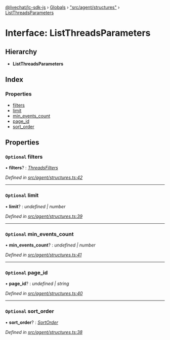 [@livechat/lc-sdk-js](../README.md) › [Globals](../globals.md) › ["src/agent/structures"](../modules/_src_agent_structures_.md) › [ListThreadsParameters](_src_agent_structures_.listthreadsparameters.md)

# Interface: ListThreadsParameters

## Hierarchy

* **ListThreadsParameters**

## Index

### Properties

* [filters](_src_agent_structures_.listthreadsparameters.md#optional-filters)
* [limit](_src_agent_structures_.listthreadsparameters.md#optional-limit)
* [min_events_count](_src_agent_structures_.listthreadsparameters.md#optional-min_events_count)
* [page_id](_src_agent_structures_.listthreadsparameters.md#optional-page_id)
* [sort_order](_src_agent_structures_.listthreadsparameters.md#optional-sort_order)

## Properties

### `Optional` filters

• **filters**? : *[ThreadsFilters](_src_agent_structures_.threadsfilters.md)*

*Defined in [src/agent/structures.ts:42](https://github.com/livechat/lc-sdk-js/blob/3cb601c/src/agent/structures.ts#L42)*

___

### `Optional` limit

• **limit**? : *undefined | number*

*Defined in [src/agent/structures.ts:39](https://github.com/livechat/lc-sdk-js/blob/3cb601c/src/agent/structures.ts#L39)*

___

### `Optional` min_events_count

• **min_events_count**? : *undefined | number*

*Defined in [src/agent/structures.ts:41](https://github.com/livechat/lc-sdk-js/blob/3cb601c/src/agent/structures.ts#L41)*

___

### `Optional` page_id

• **page_id**? : *undefined | string*

*Defined in [src/agent/structures.ts:40](https://github.com/livechat/lc-sdk-js/blob/3cb601c/src/agent/structures.ts#L40)*

___

### `Optional` sort_order

• **sort_order**? : *[SortOrder](../enums/_src_objects_index_.sortorder.md)*

*Defined in [src/agent/structures.ts:38](https://github.com/livechat/lc-sdk-js/blob/3cb601c/src/agent/structures.ts#L38)*
